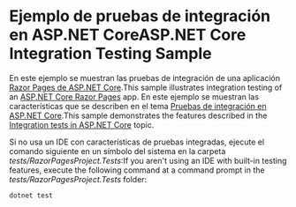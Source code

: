 # <a name="aspnet-core-integration-testing-sample"></a><span data-ttu-id="f4b84-101">Ejemplo de pruebas de integración en ASP.NET Core</span><span class="sxs-lookup"><span data-stu-id="f4b84-101">ASP.NET Core Integration Testing Sample</span></span>

<span data-ttu-id="f4b84-102">En este ejemplo se muestran las pruebas de integración de una aplicación [Razor Pages de ASP.NET Core](https://docs.microsoft.com/aspnet/core/mvc/razor-pages).</span><span class="sxs-lookup"><span data-stu-id="f4b84-102">This sample illustrates integration testing of an [ASP.NET Core Razor Pages](https://docs.microsoft.com/aspnet/core/mvc/razor-pages) app.</span></span> <span data-ttu-id="f4b84-103">En este ejemplo se muestran las características que se describen en el tema [Pruebas de integración en ASP.NET Core](https://docs.microsoft.com/aspnet/core/test/integration-tests).</span><span class="sxs-lookup"><span data-stu-id="f4b84-103">This sample demonstrates the features described in the [Integration tests in ASP.NET Core](https://docs.microsoft.com/aspnet/core/test/integration-tests) topic.</span></span>

<span data-ttu-id="f4b84-104">Si no usa un IDE con características de pruebas integradas, ejecute el comando siguiente en un símbolo del sistema en la carpeta *tests/RazorPagesProject.Tests*:</span><span class="sxs-lookup"><span data-stu-id="f4b84-104">If you aren't using an IDE with built-in testing features, execute the following command at a command prompt in the *tests/RazorPagesProject.Tests* folder:</span></span>

```console
dotnet test
```
